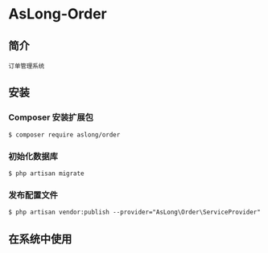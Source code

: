 # AsLong-Order

## 简介
    订单管理系统

## 安装

### Composer 安装扩展包
~~~
$ composer require aslong/order
~~~

### 初始化数据库
~~~
$ php artisan migrate
~~~

### 发布配置文件
~~~
$ php artisan vendor:publish --provider="AsLong\Order\ServiceProvider"
~~~

## 在系统中使用


